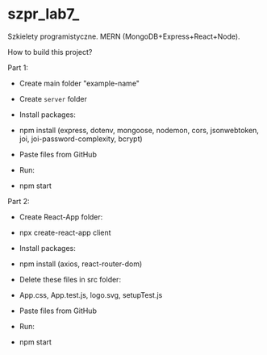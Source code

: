# szpr_lab7_
Szkielety programistyczne. MERN (MongoDB+Express+React+Node).

How to build this project?

Part 1:
- Create main folder "example-name"

- Create `server` folder

- Install packages:
- npm install (express, dotenv, mongoose, nodemon, cors, jsonwebtoken, joi, joi-password-complexity, bcrypt)

- Paste files from GitHub

- Run:
- npm start

Part 2:
- Create React-App folder:
- npx create-react-app client

- Install packages:
- npm install (axios, react-router-dom)

- Delete these files in src folder:
- App.css, App.test.js, logo.svg, setupTest.js

- Paste files from GitHub

- Run:
- npm start
